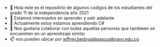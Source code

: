- 👋 Hola este es el repositirio de algunos codigos de los estudiantes del grado 11 de la independencia año 2021
- 👀 Estamos interesados en aprender y salir adelante
- 🌱 Actualmente estoy estamos aprendiendo C#
- 💞️ Nos gustaria colaborar con todas aquellas personas que tambieen se encuentren en un aprendizaje similar
- 📫 nos pueden ubicar por jeffrey.bedoya@pascualbravo.edu.co


